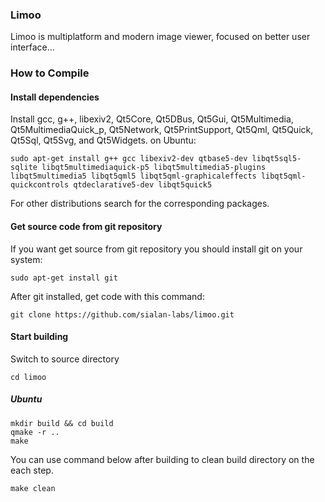 ### Limoo

Limoo is multiplatform and modern image viewer, focused on better user interface...

### How to Compile
#### Install dependencies

Install gcc, g++, libexiv2, Qt5Core, Qt5DBus, Qt5Gui, Qt5Multimedia, Qt5MultimediaQuick_p, Qt5Network, Qt5PrintSupport, Qt5Qml, Qt5Quick, Qt5Sql, Qt5Svg, and Qt5Widgets.
on Ubuntu:

    sudo apt-get install g++ gcc libexiv2-dev qtbase5-dev libqt5sql5-sqlite libqt5multimediaquick-p5 libqt5multimedia5-plugins libqt5multimedia5 libqt5qml5 libqt5qml-graphicaleffects libqt5qml-quickcontrols qtdeclarative5-dev libqt5quick5 

For other distributions search for the corresponding packages.

#### Get source code from git repository

If you want get source from git repository you should install git on your system:

    sudo apt-get install git

After git installed, get code with this command:

    git clone https://github.com/sialan-labs/limoo.git

#### Start building

Switch to source directory

    cd limoo

##### Ubuntu

    mkdir build && cd build
    qmake -r ..
    make

You can use command below after building to clean build directory on the each step.

    make clean
